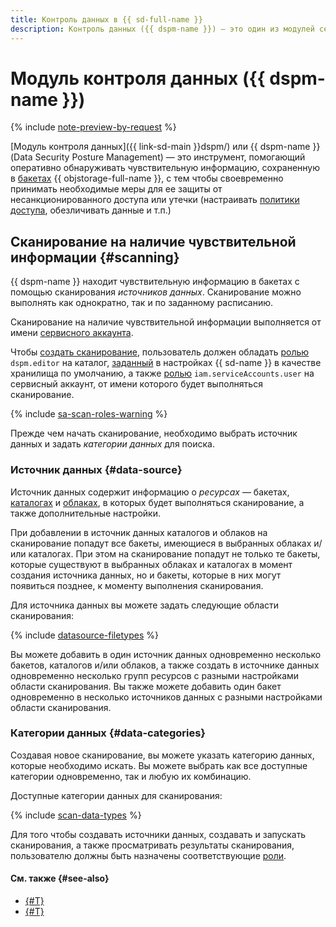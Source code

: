 ```yaml
---
title: Контроль данных в {{ sd-full-name }}
description: Контроль данных ({{ dspm-name }}) — это один из модулей сервиса {{ sd-name }}, помогающий обнаруживать сохраненную в бакетах {{ objstorage-full-name }} чувствительную информацию и оценивать влияние такой информации на уровень безопасности и соответствие требованиям нормативных актов и отраслевых стандартов.
---
```


# Модуль контроля данных ({{ dspm-name }})

{% include [note-preview-by-request](../../_includes/note-preview-by-request.md) %}

[Модуль контроля данных]({{ link-sd-main }}dspm/) или {{ dspm-name }} (Data Security Posture Management) — это инструмент, помогающий оперативно обнаруживать чувствительную информацию, сохраненную в [бакетах](../../storage/concepts/bucket.md) {{ objstorage-full-name }}, с тем чтобы своевременно принимать необходимые меры для ее защиты от несанкционированного доступа или утечки (настраивать [политики доступа](../../storage/concepts/policy.md), обезличивать данные и т.п.)

## Сканирование на наличие чувствительной информации {#scanning}

{{ dspm-name }} находит чувствительную информацию в бакетах с помощью сканирования _источников данных_. Сканирование можно выполнять как однократно, так и по заданному расписанию.

Сканирование на наличие чувствительной информации выполняется от имени [сервисного аккаунта](../../iam/concepts/users/service-accounts.md).

Чтобы [создать сканирование](../operations/dspm/create-scan.md), пользователь должен обладать [ролью](../../security-deck/security/dspm-roles.md#dspm-editor) `dspm.editor` на каталог, [заданный](../quickstart-overview.md#configure-sd) в настройках {{ sd-name }} в качестве хранилища по умолчанию, а также [ролью](../../iam/security/index.md#iam-serviceAccounts-user) `iam.serviceAccounts.user` на сервисный аккаунт, от имени которого будет выполняться сканирование.

{% include [sa-scan-roles-warning](../../_includes/security-deck/sa-scan-roles-warning.md) %}

Прежде чем начать сканирование, необходимо выбрать источник данных и задать _категории данных_ для поиска.

### Источник данных {#data-source}

Источник данных содержит информацию о _ресурсах_ — бакетах, [каталогах](../../resource-manager/concepts/resources-hierarchy.md#folder) и [облаках](../../resource-manager/concepts/resources-hierarchy.md#cloud), в которых будет выполняться сканирование, а также дополнительные настройки.

При добавлении в источник данных каталогов и облаков на сканирование попадут все бакеты, имеющиеся в выбранных облаках и/или каталогах. При этом на сканирование попадут не только те бакеты, которые существуют в выбранных облаках и каталогах в момент создания источника данных, но и бакеты, которые в них могут появиться позднее, к моменту выполнения сканирования. 

Для источника данных вы можете задать следующие области сканирования:

{% include [datasource-filetypes](../../_includes/security-deck/datasource-filetypes.md) %}

Вы можете добавить в один источник данных одновременно несколько бакетов, каталогов и/или облаков, а также создать в источнике данных одновременно несколько групп ресурсов с разными настройками области сканирования. Вы также можете добавить один бакет одновременно в несколько источников данных с разными настройками области сканирования.

### Категории данных {#data-categories}

Создавая новое сканирование, вы можете указать категорию данных, которые необходимо искать. Вы можете выбрать как все доступные категории одновременно, так и любую их комбинацию.

Доступные категории данных для сканирования:

{% include [scan-data-types](../../_includes/security-deck/scan-data-types.md) %}

Для того чтобы создавать источники данных, создавать и запускать сканирования, а также просматривать результаты сканирования, пользователю должны быть назначены соответствующие [роли](../security/index.md).

#### См. также {#see-also}

* [{#T}](../operations/dspm/create-data-source.md)
* [{#T}](../operations/dspm/create-scan.md)
